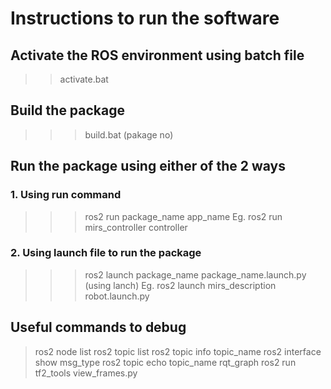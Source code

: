 # Instructions to run the software

## Activate the ROS environment using batch file
>> activate.bat

## Build the package 
>>> build.bat (pakage no)

## Run the package using either of the 2 ways
### 1. Using run command
>>> ros2 run package_name app_name
Eg.
>>> ros2 run mirs_controller controller
### 2. Using launch file to run the package
>>> ros2 launch package_name package_name.launch.py  (using lanch)
Eg.
>>> ros2 launch mirs_description robot.launch.py

## Useful commands to debug
> ros2 node list
> ros2 topic list
> ros2 topic info topic_name
> ros2 interface show msg_type
> ros2 topic echo topic_name
> rqt_graph
> ros2 run tf2_tools view_frames.py

